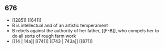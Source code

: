 ## 676
- [[285]] [[641]] 
- B is intellectual and of an artistic temperament
- B rebels against the authority of her father, [[F-B]], who compels her to do all sorts of rough farm work
- [[14 | 14a]] [[741]] [[743 | 743a]] [[871]] 

